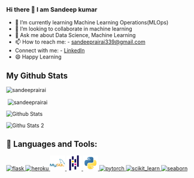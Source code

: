 ### Hi there 👋  I am Sandeep kumar

- 🌱 I’m currently learning Machine Learning Operations(MLOps)
- 👯 I’m looking to collaborate in machine learning 
- 💬 Ask me about Data Science, Machine  Learning
- 📫 How to reach me: - sandeeprairai339@gmail.com
- Connect with me: - [Linkedln](https://www.linkedin.com/in/sandeep-kumar-935662228/)
- :smile: Happy Learning

## My Github Stats
<p align="left"> <img src="https://komarev.com/ghpvc/?username=sandeeprairai&label=Profile%20views&color=0e75b6&style=flat" alt="sandeeprairai" /> </p>
<!-- ![Github Stats 3](https://github-readme-stats.vercel.app/api?username=sandeeprairai) -->

<p>&nbsp;<img align="center" src="https://github-readme-stats.vercel.app/api?username=sandeeprairai&show_icons=true&locale=en" alt="sandeeprairai" /></p>

![Github Stats](https://github-readme-streak-stats.herokuapp.com/?user=sandeeprairai)

![Githu Stats 2](https://github-readme-stats.vercel.app/api/top-langs/?username=sandeeprairai)




<!-- ![GitHub stats](https://github-readme-stats.vercel.app/api?username=sandeeprairai&show_icons=true&theme=tokyonight)
![Github Stats](https://github-readme-streak-stats.herokuapp.com/?user=sandeeprairai) -->

## 🧰 Languages and Tools:
<p align="left">   </a> <a href="https://flask.palletsprojects.com/" target="_blank" rel="noreferrer"> <img src="https://www.vectorlogo.zone/logos/pocoo_flask/pocoo_flask-icon.svg" alt="flask" width="40" height="40"/> </a> </a> <a href="https://heroku.com" target="_blank" rel="noreferrer"> <img src="https://www.vectorlogo.zone/logos/heroku/heroku-icon.svg" alt="heroku" width="40" height="40"/>  <img src="https://raw.githubusercontent.com/devicons/devicon/master/icons/mysql/mysql-original-wordmark.svg" alt="mysql" width="40" height="40"/> </a> </a> <a href="https://pandas.pydata.org/" target="_blank" rel="noreferrer"> <img src="https://raw.githubusercontent.com/devicons/devicon/2ae2a900d2f041da66e950e4d48052658d850630/icons/pandas/pandas-original.svg" alt="pandas" width="40" height="40"/> </a>  <a href="https://www.python.org" target="_blank" rel="noreferrer"> <img src="https://raw.githubusercontent.com/devicons/devicon/master/icons/python/python-original.svg" alt="python" width="40" height="40"/> </a> <a href="https://pytorch.org/" target="_blank" rel="noreferrer"> <img src="https://www.vectorlogo.zone/logos/pytorch/pytorch-icon.svg" alt="pytorch" width="40" height="40"/> </a> <a href="https://scikit-learn.org/" target="_blank" rel="noreferrer"> <img src="https://upload.wikimedia.org/wikipedia/commons/0/05/Scikit_learn_logo_small.svg" alt="scikit_learn" width="40" height="40"/> </a> <a href="https://seaborn.pydata.org/" target="_blank" rel="noreferrer"> <img src="https://seaborn.pydata.org/_images/logo-mark-lightbg.svg" alt="seaborn" width="40" height="40"/> </a>   </p>








